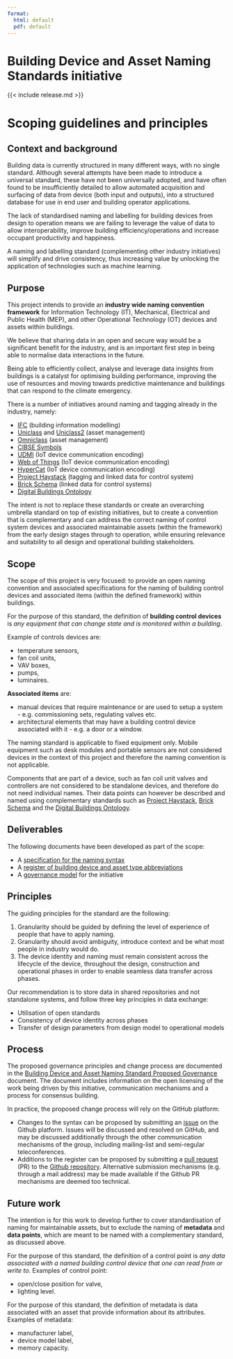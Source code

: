 ```yaml
---
format: 
  html: default
  pdf: default
---
```


# Building Device and Asset Naming Standards initiative

{{< include release.md >}}

# Scoping guidelines and principles

## Context and background

Building data is currently structured in many different ways, with no single standard. Although several attempts have been made to introduce a universal standard, these have not been universally adopted, and have often found to be insufficiently detailed to allow automated acquisition and surfacing of data from device (both input and outputs), into a structured database for use in end user and building operator applications.

The lack of standardised naming and labelling for building devices from design to operation means we are failing to leverage the value of data to allow interoperability, improve building efficiency/operations and increase occupant productivity and happiness. 

A naming and labelling standard (complementing other industry initiatives) will simplify and drive consistency, thus increasing value by unlocking the application of technologies such as machine learning.  

## Purpose

This project intends to provide an **industry wide naming convention framework** for  Information Technology (IT), Mechanical, Electrical and Public Health (MEP), and other Operational Technology (OT) devices and assets within buildings.

We believe that sharing data in an open and secure way would be a significant benefit for the industry, and is an important first step in being able to normalise data interactions in the future. 

Being able to efficiently collect, analyse and leverage data insights from buildings is a catalyst for optimising building performance, improving the use of resources and moving towards predictive maintenance and buildings that can respond to the climate emergency.

There is a number of initiatives around naming and tagging already in the industry, namely:

* [IFC](https://technical.buildingsmart.org/standards/ifc/ifc-schema-specifications/) (building information modelling)
* [Uniclass](https://www.thenbs.com/our-tools/uniclass-2015) and [Uniclass2](http://www.cpic.org.uk/uniclass2/) (asset management)
* [Omniclass](https://www.csiresources.org/standards/omniclass) (asset management)
* [CIBSE Symbols](https://www.cibse.org/knowledge/digital-knowledge-tools/symbols)
* [UDMI](https://github.com/faucetsdn/udmi) (IoT device communication encoding)
* [Web of Things](https://www.w3.org/WoT/) (IoT device communication encoding)
* [HyperCat](https://hypercatiot.github.io/) (IoT device communication encoding)
* [Project Haystack](https://project-haystack.org/) (tagging and linked data for control system)
* [Brick Schema](https://brickschema.org/) (linked data for control systems)
* [Digital Buildings Ontology](https://github.com/google/digitalbuildings)

The intent is not to replace these standards or create an overarching umbrella standard on top of existing initiatives, but to create a convention that is complementary and can address the correct naming of control system devices and associated maintainable assets (within the framework) from the early design stages through to operation, while ensuring relevance and suitability to all design and operational building stakeholders.

## Scope

The scope of this project is very focused: to provide an open naming convention and associated specifications for the naming of building control devices and associated items (within the defined framework) within buildings.

For the purpose of this standard, the definition of **building control devices** is _any equipment that can change state and is monitored within a building_. 

Example of controls devices are:

* temperature sensors,
* fan coil units,
* VAV boxes,
* pumps,
* luminaires.

**Associated items** are:

* manual devices that require maintenance or are used to setup a system - e.g. commissioning sets, regulating valves etc.
* architectural elements that may have a building control device associated with it - e.g. a door or a window.

The naming standard is applicable to fixed equipment only. Mobile equipment such as desk modules and portable sensors are not considered devices in the context of this project and therefore the naming convention is not applicable. 

Components that are part of a device, such as fan coil unit valves and controllers are not considered to be standalone devices, and therefore do not need individual names. Their data points can however be described and named using complementary standards such as [Project Haystack](https://project-haystack.org/),  [Brick Schema](https://brickschema.org/) and the [Digital Buildings Ontology](https://github.com/google/digitalbuildings).

## Deliverables

The following documents have been developed as part of the scope:

* A [specification for the naming syntax](BDNS_Specification_naming_syntax.md)
* A [register of building device and asset type abbreviations](BDNS_Abbreviations_Register.csv)
* A [governance model](BDNS_Governance_model.md) for the initiative

## Principles

The guiding principles for the standard are the following:

1. Granularity should be guided by defining the level of experience of people that have to apply naming.
2. Granularity should avoid ambiguity, introduce context and be what most people in industry would do.
3. The device identity and naming must remain consistent across the lifecycle of the device, throughout the design, construction and operational phases in order to enable seamless data transfer across phases.

Our recommendation is to store data in shared repositories and not standalone systems, and follow three key principles in data exchange:

* Utilisation of open standards
* Consistency of device identity across phases
* Transfer of design parameters from design model to operational models

## Process

The proposed governance principles and change process are documented in the [Building Device and Asset Naming Standard Proposed Governance](https://docs.google.com/document/d/141jJWvlckhQtMX-F310I1KpWGwD7rvurKyeMpwVq_-g/edit#) document. The document includes information on the open licensing of the work being driven by this initiative, communication mechanisms and a process for consensus building.

In practice, the proposed change process will rely on the GitHub platform:

* Changes to the syntax can be proposed by submitting an [issue](https://github.com/theodi/BDNS/issues) on the Github platform. Issues will be discussed and resolved on GitHub, and may be discussed additionally through the other communication mechanisms of the group, including mailing-list and semi-regular teleconferences.
* Additions to the register can be proposed by submitting a [pull request](https://docs.github.com/en/free-pro-team@latest/github/collaborating-with-issues-and-pull-requests/about-pull-requests) (PR) to the [Github repository](https://github.com/theodi/BDNS). Alternative submission mechanisms (e.g. through a mail address) may be made available if the Github PR mechanisms are deemed too technical.

## Future work

The intention is for this work to develop further to cover standardisation of naming for maintainable assets, but to exclude the naming of **metadata** and **data points**, which are meant to be named with a complementary standard, as discussed above.

For the purpose of this standard, the definition of a control point is _any data associated with a named building control device that one can read from or write to_. Examples of control point:

*   open/close position for valve,
*   lighting level.

For the purpose of this standard, the definition of metadata is data associated with an asset that provide information about its attributes. Examples of metadata:

*   manufacturer label,
*   device model label,
*   memory capacity.

